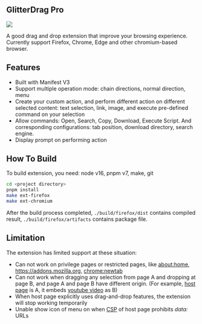 
## GlitterDrag Pro

![](https://img.shields.io/github/license/harytfw/GlitterDrag)

A good drag and drop extension that improve your browsing experience. Currently support Firefox, Chrome, Edge and other chromium-based browser.

## Features

- Built with Manifest V3
- Support multiple operation mode: chain directions, normal direction, menu
- Create your custom action, and perform different action on different selected content: text selection, link, image, and execute pre-defined command on your selection
- Allow commands: Open, Search, Copy, Download, Execute Script. And corresponding configurations: tab position, download directory, search engine.
- Display prompt on performing action

## How To Build

To build extension, you need: node v16, pnpm v7, make, git

```bash
cd <project directory>
pnpm install
make ext-firefox 
make ext-chromium 
```

After the build process completed, `./build/firefox/dist` contains compiled result, `./build/firefox/artifacts` contains package file.

## Limitation

The extension has limited support at these situation:

- Can not work on privilege pages or restricted pages, like <about:home>, <https://addons.mozilla.org>, <chrome:newtab>
- Can not work when dragging any selection from page A and dropping at page B, and page A and page B have different origin. (For example, [host page](www.example.com) is A, it embeds [youtube video](https://www.youtube.com/embed/-88qGXDmh3E) as B)
- When host page explicitly uses drag-and-drop features, the extension will stop working temporarily
- Unable show icon of menu on when [CSP](https://developer.mozilla.org/en-US/docs/Web/HTTP/Headers/Content-Security-Policy/Sources#sources) of host page prohibits *data:* URLs
